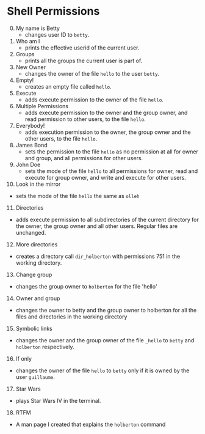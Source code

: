 # Shell Permissions

0. My name is Betty
   * changes user ID to `betty`.
1. Who am I
   * prints the effective userid of the current user.
2. Groups
   * prints all the groups the current user is part of.
3. New Owner
   * changes the owner of the file `hello` to the user `betty`.
4. Empty!
   * creates an empty file called `hello`.
5. Execute
   * adds execute permission to the owner of the file `hello`.
6. Multiple Permissions
   * adds execute permission to the owner and the group owner, and read permission to other users, to the file `hello`.
7. Everybody!
   * adds execution permission to the owner, the group owner and the other users, to the file `hello`.
8. James Bond
   * sets the permission to the file `hello` as no permission at all for owner and group, and all permissions for other users.
9. John Doe
   * sets the mode of the file `hello` to all permissions for owner, read and execute for group owner, and write and execute for other users.
10. Look in the mirror
   * sets the mode of the file `hello` the same as `olleh`
11. Directories
   * adds execute permission to all subdirectories of the current directory for the owner, the group owner and all other users. Regular files are unchanged.
12. More directories
   * creates a directory call `dir_holberton` with permissions 751 in the working directory.
13. Change group
   * changes the group owner to `holberton` for the file 'hello'
14. Owner and group
   * changes the owner to betty and the group owner to holberton for all the files and directories in the working directory
15. Symbolic links
   * changes the owner and the group owner of the file `_hello` to `betty` and `holberton` respectively.
16. If only
   * changes the owner of the file `hello` to `betty` only if it is owned by the user `guillaume`.
17. Star Wars
   * plays Star Wars IV in the terminal.
18. RTFM
   * A man page I created that explains the `holberton` command
